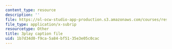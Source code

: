 ```yaml
---
content_type: resource
description: ''
file: https://ol-ocw-studio-app-production.s3.amazonaws.com/courses/res-3-004-visualizing-materials-science-fall-2017/1b7d34d0f9ca5a84bf5135e3e05c0cac_aOiW2XRxEcY.vtt
file_type: application/x-subrip
resourcetype: Other
title: 3play caption file
uid: 1b7d34d0-f9ca-5a84-bf51-35e3e05c0cac
---
```

